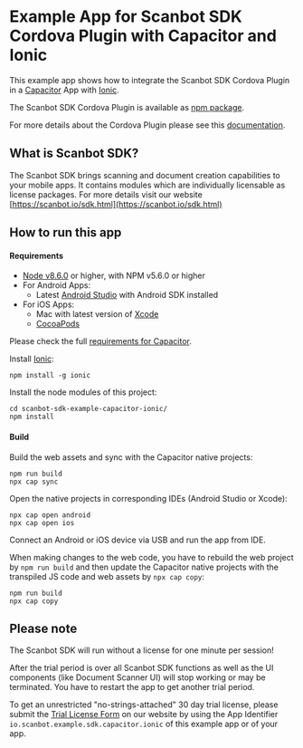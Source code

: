 # Example App for Scanbot SDK Cordova Plugin with Capacitor and Ionic

This example app shows how to integrate the Scanbot SDK Cordova Plugin in a [Capacitor](https://capacitor.ionicframework.com/) App with [Ionic](https://ionicframework.com). 

The Scanbot SDK Cordova Plugin is available as [npm package](https://www.npmjs.com/package/cordova-plugin-scanbot-sdk).

For more details about the Cordova Plugin please see this [documentation](https://scanbotsdk.github.io/documentation/cordova/).


## What is Scanbot SDK?
The Scanbot SDK brings scanning and document creation capabilities to your mobile apps. 
It contains modules which are individually licensable as license packages. 
For more details visit our website [https://scanbot.io/sdk.html](https://scanbot.io/sdk.html)


## How to run this app

#### Requirements

- [Node v8.6.0](https://nodejs.org) or higher, with NPM v5.6.0 or higher
- For Android Apps: 
  * Latest [Android Studio](https://developer.android.com/studio/) with Android SDK installed
- For iOS Apps: 
  * Mac with latest version of [Xcode](https://developer.apple.com/xcode/)
  * [CocoaPods](https://cocoapods.org) 

Please check the full [requirements for Capacitor](https://capacitor.ionicframework.com/docs/getting-started/dependencies).


Install [Ionic](https://ionicframework.com):

```
npm install -g ionic
``` 


Install the node modules of this project:

```
cd scanbot-sdk-example-capacitor-ionic/
npm install
```

#### Build

Build the web assets and sync with the Capacitor native projects:

```
npm run build
npx cap sync
```


Open the native projects in corresponding IDEs (Android Studio or Xcode):

```
npx cap open android
npx cap open ios
```

Connect an Android or iOS device via USB and run the app from IDE.


When making changes to the web code, you have to rebuild the web project by `npm run build` and then update the 
Capacitor native projects with the transpiled JS code and web assets by `npx cap copy`:

```
npm run build
npx cap copy
```


## Please note

The Scanbot SDK will run without a license for one minute per session!

After the trial period is over all Scanbot SDK functions as well as the UI components (like Document Scanner UI) will stop working or may be terminated.
You have to restart the app to get another trial period.

To get an unrestricted "no-strings-attached" 30 day trial license, please submit the [Trial License Form](https://scanbot.io/sdk/trial.html) on our website 
by using the App Identifier `io.scanbot.example.sdk.capacitor.ionic` of this example app or of your app.
